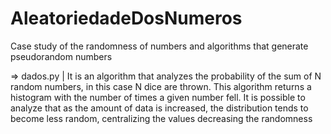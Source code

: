 # AleatoriedadeDosNumeros

Case study of the randomness of numbers and algorithms that generate pseudorandom numbers



=> dados.py | It is an algorithm that analyzes the probability of the sum of N random numbers, in this case N dice are thrown.
This algorithm returns a histogram with the number of times a given number fell.
It is possible to analyze that as the amount of data is increased, the distribution tends to become less random, centralizing the values decreasing the randomness

